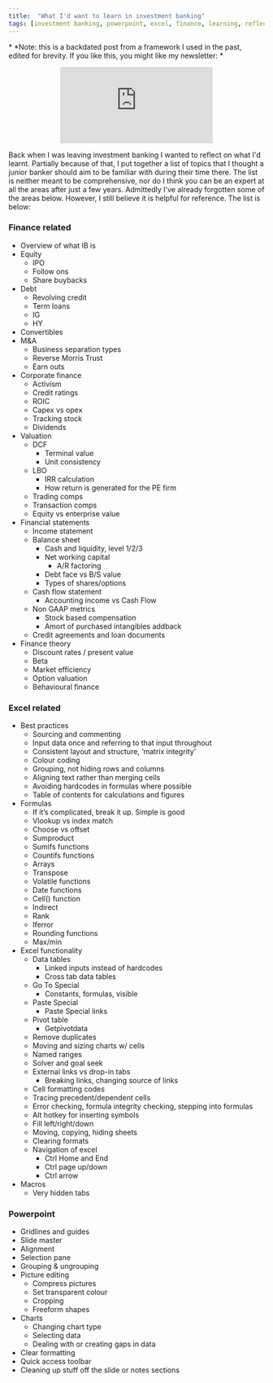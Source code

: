 ```yaml
---
title:  "What I'd want to learn in investment banking"
tags: [investment banking, powerpoint, excel, finance, learning, reflection]
---
```


\* *Note: this is a backdated post from a framework I used in the past, edited for brevity. If you like this, you might like my newsletter: \*

<style>
      .iframe-container {
        overflow: hidden;        
        padding-top: 50%; <!-- Calculated from the aspect ration of the content (in case of 16:9 it is 9/16= 0.5625) -->
        position: relative;
      }
      .iframe-container iframe { 
         border: 0;
         height: 100%; <!-- Finally, width and height are set to 100% so the iframe takes up 100% of the containers space. -->
         left: 0;
         position: absolute;
         top: 0;
         width: 100%;
         display: block;
         margin: 0 auto; <!-- center image -->
      }
      <!-- 4x3 Aspect Ratio -->
      .iframe-container-4x3 {
        padding-top: 75%;
      }
</style> 

<div class="iframe-container-4x3">
  <p align="center"><iframe src="https://avoidboringpeople.substack.com/embed" frameborder="0" scrolling="no"> </iframe></p>
</div>


Back when I was leaving investment banking I wanted to reflect on what I'd learnt. Partially because of that, I put together a list of topics that I thought a junior banker should aim to be familiar with during their time there. The list is neither meant to be comprehensive, nor do I think you can be an expert at all the areas after just a few years. Admittedly I've already forgotten some of the areas below. However, I still believe it is helpful for reference. The list is below:

### Finance related 
  * Overview of what IB is
  * Equity
    * IPO
    * Follow ons
    * Share buybacks
  * Debt
    * Revolving credit
    * Term loans
    * IG
    * HY
  * Convertibles
  * M&A
    * Business separation types
    * Reverse Morris Trust
    * Earn outs
  * Corporate finance
    * Activism
    * Credit ratings
    * ROIC
    * Capex vs opex
    * Tracking stock
    * Dividends
  * Valuation
    * DCF
      * Terminal value
      * Unit consistency
    * LBO
      * IRR calculation
      * How return is generated for the PE firm
    * Trading comps
    * Transaction comps
    * Equity vs enterprise value
  * Financial statements
    * Income statement
    * Balance sheet
      * Cash and liquidity, level 1/2/3
      * Net working capital
        * A/R factoring
      * Debt face vs B/S value
      * Types of shares/options
    * Cash flow statement
      * Accounting income vs Cash Flow
    * Non GAAP metrics
      * Stock based compensation
      * Amort of purchased intangibles addback
    * Credit agreements and loan documents
  * Finance theory
    * Discount rates / present value
    * Beta
    * Market efficiency
    * Option valuation
    * Behavioural finance

### Excel related
  * Best practices
    * Sourcing and commenting
    * Input data once and referring to that input throughout
    * Consistent layout and structure, ‘matrix integrity’
    * Colour coding
    * Grouping, not hiding rows and columns
    * Aligning text rather than merging cells
    * Avoiding hardcodes in formulas where possible
    * Table of contents for calculations and figures
  * Formulas
    * If it’s complicated, break it up. Simple is good
    * Vlookup vs index match
    * Choose vs offset
    * Sumproduct
    * Sumifs functions
    * Countifs functions
    * Arrays
    * Transpose
    * Volatile functions
    * Date functions
    * Cell() function
    * Indirect
    * Rank
    * Iferror
    * Rounding functions
    * Max/min
  * Excel functionality
    * Data tables
      * Linked inputs instead of hardcodes
      * Cross tab data tables
    * Go To Special
      * Constants, formulas, visible
    * Paste Special
      * Paste Special links
    * Pivot table
      * Getpivotdata
    * Remove duplicates
    * Moving and sizing charts w/ cells
    * Named ranges
    * Solver and goal seek
    * External links vs drop-in tabs
      * Breaking links, changing source of links
    * Cell formatting codes 
    * Tracing precedent/dependent cells
    * Error checking, formula integrity checking, stepping into formulas
    * Alt hotkey for inserting symbols
    * Fill left/right/down
    * Moving, copying, hiding sheets
    * Clearing formats
    * Navigation of excel
      * Ctrl Home and End
      * Ctrl page up/down
      * Ctrl arrow
  * Macros
    * Very hidden tabs

### Powerpoint
  * Gridlines and guides
  * Slide master
  * Alignment
  * Selection pane
  * Grouping & ungrouping
  * Picture editing
    * Compress pictures
    * Set transparent colour
    * Cropping
    * Freeform shapes
  * Charts
    * Changing chart type
    * Selecting data
    * Dealing with or creating gaps in data
  * Clear formatting
  * Quick access toolbar
  * Cleaning up stuff off the slide or notes sections

